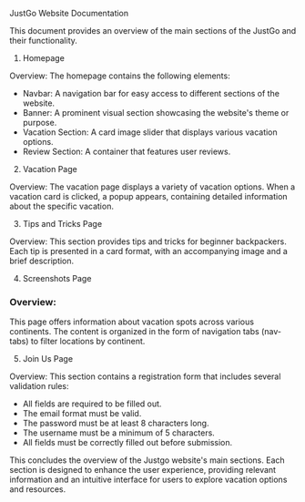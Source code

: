  JustGo Website Documentation

This document provides an overview of the main sections of the JustGo and their functionality.

 1. Homepage

 Overview:
The homepage contains the following elements:
- Navbar: A navigation bar for easy access to different sections of the website.
- Banner: A prominent visual section showcasing the website's theme or purpose.
- Vacation Section: A card image slider that displays various vacation options.
- Review Section: A container that features user reviews.



 2. Vacation Page

Overview:
The vacation page displays a variety of vacation options. When a vacation card is clicked, a popup appears, containing detailed information about the specific vacation.


 3. Tips and Tricks Page

 Overview:
This section provides tips and tricks for beginner backpackers. Each tip is presented in a card format, with an accompanying image and a brief description.



4. Screenshots Page

### Overview:
This page offers information about vacation spots across various continents. The content is organized in the form of navigation tabs (nav-tabs) to filter locations by continent.



5. Join Us Page

Overview:
This section contains a registration form that includes several validation rules:
- All fields are required to be filled out.
- The email format must be valid.
- The password must be at least 8 characters long.
- The username must be a minimum of 5 characters.
- All fields must be correctly filled out before submission.



This concludes the overview of the Justgo website's main sections. Each section is designed to enhance the user experience, providing relevant information and an intuitive interface for users to explore vacation options and resources.